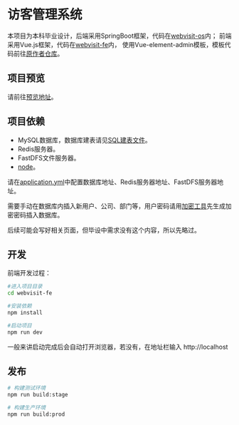 # 访客管理系统
本项目为本科毕业设计，后端采用SpringBoot框架，代码在[webvisit-os](https://github.com/StrangerNing/webvisit/tree/master/webvisit-os)内；
前端采用Vue.js框架，代码在[webvisit-fe](https://github.com/StrangerNing/webvisit/tree/master/webvisit-fe)内，
使用Vue-element-admin模板，模板代码前往[原作者仓库](https://github.com/PanJiaChen/vue-element-admin)。

## 项目预览
请前往[预览地址](http://www.znzn.me)。

## 项目依赖

- MySQL数据库，数据库建表请见[SQL建表文件](https://github.com/StrangerNing/webvisit/tree/master/webvisit-os/sql)。
- Redis服务器。
- FastDFS文件服务器。
- [node](http://nodejs.org/)。

请在[application.yml](https://github.com/StrangerNing/webvisit/blob/master/webvisit-os/src/main/resources/application.yml)中配置数据库地址、Redis服务器地址、FastDFS服务器地址。

需要手动在数据库内插入新用户、公司、部门等，用户密码请用[加密工具](https://github.com/StrangerNing/webvisit/blob/master/webvisit-os/src/main/java/com/webvisit/utils/MD5Util.java)先生成加密密码插入数据库。

后续可能会写好相关页面，但毕设中需求没有这个内容，所以先略过。

## 开发
前端开发过程：
```bash
#进入项目目录
cd webvisit-fe

#安装依赖
npm install

#启动项目
npm run dev
```
一般来讲启动完成后会自动打开浏览器，若没有，在地址栏输入 http://localhost

## 发布

```bash
# 构建测试环境
npm run build:stage

# 构建生产环境
npm run build:prod
```

